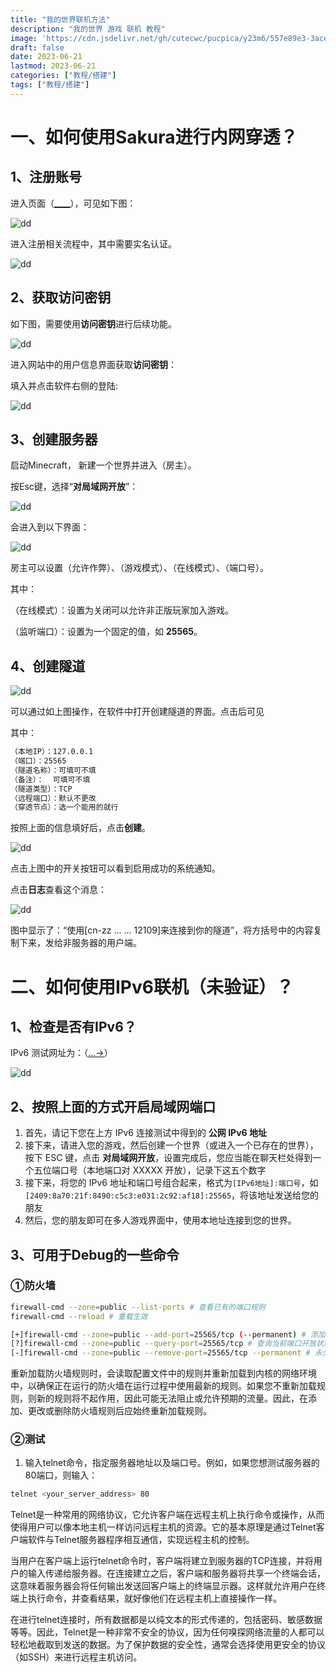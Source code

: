 ```yaml
---
title: "我的世界联机方法"
description: "我的世界 游戏 联机 教程"
image: 'https://cdn.jsdelivr.net/gh/cutecwc/pucpica/y23m6/557e89e3-3ace-4fdb-bb16-607f23a054d7.png.AVIF'
draft: false
date: 2023-06-21
lastmod: 2023-06-21
categories: ["教程/搭建"]
tags: ["教程/搭建"]
---
```



# 一、如何使用Sakura进行内网穿透？

## 1、注册账号

进入页面（[____](https://www.natfrp.com/)），可见如下图：

![dd](https://cdn.jsdelivr.net/gh/cutecwc/pucpica/y23m6/minecraft_lin1.png.AVIF?raw=true)

进入注册相关流程中，其中需要实名认证。

![dd](https://cdn.jsdelivr.net/gh/cutecwc/pucpica/y23m6/minecraft_lin2.png.AVIF?raw=true)

## 2、获取访问密钥

如下图，需要使用**访问密钥**进行后续功能。

![dd](https://cdn.jsdelivr.net/gh/cutecwc/pucpica/y23m6/minecraft_lin3.png.AVIF?raw=true)

进入网站中的用户信息界面获取**访问密钥**：

填入并点击软件右侧的登陆:

![dd](https://cdn.jsdelivr.net/gh/cutecwc/pucpica/y23m6/minecraft_lin4.png.AVIF?raw=true)

## 3、创建服务器

启动Minecraft， 新建一个世界并进入（房主）。

按Esc键，选择“**对局域网开放**”：

![dd](https://cdn.jsdelivr.net/gh/cutecwc/pucpica/y23m6/minecraft_lin5.png.AVIF?raw=true)

会进入到以下界面：

![dd](https://cdn.jsdelivr.net/gh/cutecwc/pucpica/y23m6/minecraft_lin6.png.AVIF?raw=true)

房主可以设置（允许作弊）、（游戏模式）、（在线模式）、（端口号）。

其中：

（在线模式）：设置为关闭可以允许非正版玩家加入游戏。

（监听端口）：设置为一个固定的值，如 **25565**。

## 4、创建隧道

![dd](https://cdn.jsdelivr.net/gh/cutecwc/pucpica/y23m6/minecraft_lin8.png.AVIF?raw=true)

可以通过如上图操作，在软件中打开创建隧道的界面。点击后可见

其中：

```markdown
（本地IP）：127.0.0.1
（端口）：25565
（隧道名称）：可填可不填
（备注）：  可填可不填
（隧道类型）：TCP
（远程端口）：默认不更改
（穿透节点）：选一个能用的就行
```

按照上面的信息填好后，点击**创建**。

![dd](https://cdn.jsdelivr.net/gh/cutecwc/pucpica/y23m6/minecraft_lin9.png.AVIF?raw=true)

点击上图中的开关按钮可以看到启用成功的系统通知。

点击**日志**查看这个消息：

![dd](https://cdn.jsdelivr.net/gh/cutecwc/pucpica/y23m6/minecraft_lin10.png.AVIF?raw=true)

图中显示了：“使用[cn-zz ... ... 12109]来连接到你的隧道”，将方括号中的内容复制下来，发给非服务器的用户端。

# 二、如何使用IPv6联机（未验证）？

## 1、检查是否有IPv6？

IPv6 测试网址为：（[...→](https://test-ipv6.com/)）

![dd](https://cdn.jsdelivr.net/gh/cutecwc/pucpica/y23m6/minecraft_lin11.png.AVIF?raw=true)

## 2、按照上面的方式开启局域网端口

1. 首先，请记下您在上方 IPv6 连接测试中得到的 **公网 IPv6 地址** 
2. 接下来，请进入您的游戏，然后创建一个世界（或进入一个已存在的世界），按下 ESC 键，点击 **对局域网开放**，设置完成后，您应当能在聊天栏处得到一个五位端口号（本地端口对 XXXXX 开放），记录下这五个数字 
3. 接下来，将您的 IPv6 地址和端口号组合起来，格式为`[IPv6地址]:端口号`，如`[2409:8a70:21f:8490:c5c3:e031:2c92:af18]:25565`，将该地址发送给您的朋友 
4. 然后，您的朋友即可在多人游戏界面中，使用本地址连接到您的世界。 

## 3、可用于Debug的一些命令

### ①防火墙

```bash
firewall-cmd --zone=public --list-ports # 查看已有的端口规则
firewall-cmd --reload # 重载生效

[+]firewall-cmd --zone=public --add-port=25565/tcp (--permanent) # 添加一条规则，括号内表示永久生效，可选参数为空表示重启失效
[?]firewall-cmd --zone=public --query-port=25565/tcp # 查询当前端口开放状态
[-]firewall-cmd --zone=public --remove-port=25565/tcp --permanent # 永久注销一个端口
```

​		重新加载防火墙规则时，会读取配置文件中的规则并重新加载到内核的网络环境中，以确保正在运行的防火墙在运行过程中使用最新的规则。如果您不重新加载规则，则新的规则将不起作用，因此可能无法阻止或允许预期的流量。因此，在添加、更改或删除防火墙规则后应始终重新加载规则。

### ②测试

1. 输入telnet命令，指定服务器地址以及端口号。例如，如果您想测试服务器的80端口，则输入：

```bash
telnet <your_server_address> 80
```

​		Telnet是一种常用的网络协议，它允许客户端在远程主机上执行命令或操作，从而使得用户可以像本地主机一样访问远程主机的资源。它的基本原理是通过Telnet客户端软件与Telnet服务器程序相互通信，实现远程主机的控制。

​		当用户在客户端上运行telnet命令时，客户端将建立到服务器的TCP连接，并将用户的输入传递给服务器。在连接建立之后，客户端和服务器将共享一个终端会话，这意味着服务器会将任何输出发送回客户端上的终端显示器。这样就允许用户在终端上执行命令，并查看结果，就好像他们在远程主机上直接操作一样。

​		在进行telnet连接时，所有数据都是以纯文本的形式传递的，包括密码、敏感数据等等。因此，Telnet是一种非常不安全的协议，因为任何嗅探网络流量的人都可以轻松地截取到发送的数据。为了保护数据的安全性，通常会选择使用更安全的协议（如SSH）来进行远程主机访问。
